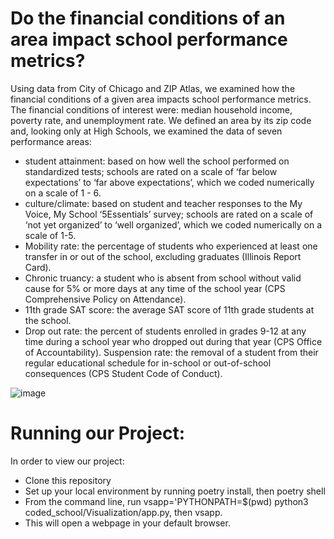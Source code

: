 # Do the financial conditions of an area impact school performance metrics?

Using data from City of Chicago and ZIP Atlas, we examined how the financial conditions of a given area impacts school performance metrics. The financial conditions of interest were: median household income, poverty rate, and unemployment rate. We defined an area by its zip code and, looking only at High Schools, we examined the data of seven performance areas: 

* student attainment: based on how well the school performed on standardized tests; schools are rated on a scale of ‘far below expectations’ to ‘far above expectations’, which we coded numerically on a scale of 1 - 6.
* culture/climate: based on student and teacher responses to the My Voice, My School ‘5Essentials’ survey; schools are rated on a scale of ‘not yet organized’ to ‘well organized’, which we coded numerically on a scale of 1-5.
* Mobility rate: the percentage of students who experienced at least one transfer in or out of the school, excluding graduates (Illinois Report Card).
* Chronic truancy: a student who is absent from school without valid cause for 5% or more days at any time of the school year (CPS Comprehensive Policy on Attendance).
* 11th grade SAT score: the average SAT score of 11th grade students at the school.
* Drop out rate: the percent of students enrolled in grades 9-12 at any time during a school year who dropped out during that year (CPS Office of Accountability).
Suspension rate: the removal of a student from their regular educational schedule for in-school or out-of-school consequences (CPS Student Code of Conduct).

![image](https://github.com/apichat-klang/Coded-school-Chicago/assets/142816445/2e43c0bd-4a00-4cb0-801b-d716ea6561f5)

# Running our Project: 
In order to view our project:

* Clone this repository
* Set up your local environment by running poetry install, then poetry shell 
* From the command line, run vsapp='PYTHONPATH=$(pwd) python3 coded_school/Visualization/app.py, then vsapp.
* This will open a webpage in your default browser.


